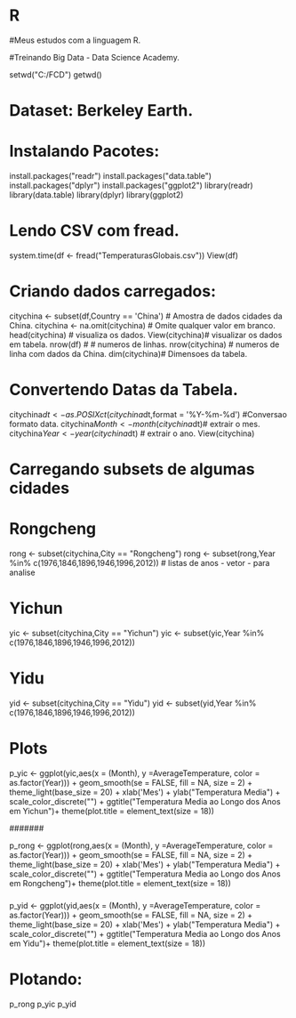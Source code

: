 
# R
#Meus estudos com a linguagem R.

#Treinando Big Data - Data Science Academy.

setwd("C:/FCD")
getwd()

# Dataset: Berkeley Earth.


# Instalando Pacotes:
install.packages("readr")
install.packages("data.table")
install.packages("dplyr")
install.packages("ggplot2")
library(readr)
library(data.table)
library(dplyr)
library(ggplot2)

# Lendo CSV com fread.

system.time(df <- fread("TemperaturasGlobais.csv"))
View(df)

# Criando dados carregados:

citychina <- subset(df,Country == 'China') # Amostra de dados cidades da China.
citychina <- na.omit(citychina) # Omite qualquer valor em branco.
head(citychina) # visualiza os dados.
View(citychina)# visualizar os dados em tabela.
nrow(df) # # numeros de linhas.
nrow(citychina) # numeros de linha com dados da China.
dim(citychina)# Dimensoes da tabela.


# Convertendo Datas da Tabela.
citychina$dt <- as.POSIXct(citychina$dt,format = '%Y-%m-%d') #Conversao formato data.
citychina$Month <- month(citychina$dt)# extrair o mes.
citychina$Year <- year(citychina$dt) # extrair o ano.
View(citychina)

# Carregando subsets de algumas cidades

# Rongcheng

rong <- subset(citychina,City == "Rongcheng") 
rong <- subset(rong,Year %in% c(1976,1846,1896,1946,1996,2012)) # listas de anos - vetor - para analise


# Yichun

yic <- subset(citychina,City == "Yichun")
yic <- subset(yic,Year %in% c(1976,1846,1896,1946,1996,2012))

# Yidu

yid <- subset(citychina,City == "Yidu")
yid <- subset(yid,Year %in% c(1976,1846,1896,1946,1996,2012))


# Plots

p_yic <- ggplot(yic,aes(x = (Month), y =AverageTemperature, color = as.factor(Year))) +
  geom_smooth(se = FALSE, fill = NA, size = 2) +
  theme_light(base_size = 20) +
  xlab('Mes') +
  ylab("Temperatura Media") +
  scale_color_discrete("") +
  ggtitle("Temperatura Media ao Longo dos Anos em Yichun")+
  theme(plot.title = element_text(size = 18))

#######

p_rong <- ggplot(rong,aes(x = (Month), y =AverageTemperature, color = as.factor(Year))) +
    geom_smooth(se = FALSE, fill = NA, size = 2) +
    theme_light(base_size = 20) +
    xlab('Mes') +
    ylab("Temperatura Media") +
    scale_color_discrete("") +
    ggtitle("Temperatura Media ao Longo dos Anos em Rongcheng")+
    theme(plot.title = element_text(size = 18))
  
#####
  
p_yid <- ggplot(yid,aes(x = (Month), y =AverageTemperature, color = as.factor(Year))) +
    geom_smooth(se = FALSE, fill = NA, size = 2) +
    theme_light(base_size = 20) +
    xlab('Mes') +
    ylab("Temperatura Media") +
    scale_color_discrete("") +
    ggtitle("Temperatura Media ao Longo dos Anos em Yidu")+
    theme(plot.title = element_text(size = 18))

# Plotando:

p_rong
p_yic
p_yid
